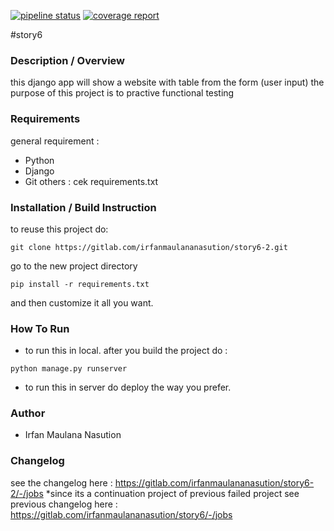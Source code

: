 [![pipeline status](https://gitlab.com/irfanmaulananasution/story6-2/badges/master/pipeline.svg)](https://gitlab.com/irfanmaulananasution/story6-2/commits/master)
[![coverage report](https://gitlab.com/irfanmaulananasution/story6-2/badges/master/coverage.svg)](https://gitlab.com/irfanmaulananasution/story6-2/commits/master)

#story6

### Description / Overview
this django app will show a website with table from the form (user input)
the purpose of this project is to practive functional testing

### Requirements 
general requirement :
- Python
- Django
- Git
others : cek requirements.txt

### Installation / Build Instruction
to reuse this project do:
```
git clone https://gitlab.com/irfanmaulananasution/story6-2.git
```
go to the new project directory
```
pip install -r requirements.txt
```
and then customize it all you want.

### How To Run
- to run this in local. after you build the project do :
```
python manage.py runserver
```
- to run this in server do deploy the way you prefer.

### Author
- Irfan Maulana Nasution

### Changelog
see the changelog here : https://gitlab.com/irfanmaulananasution/story6-2/-/jobs
*since its a continuation project of previous failed project
see previous changelog here : https://gitlab.com/irfanmaulananasution/story6/-/jobs
